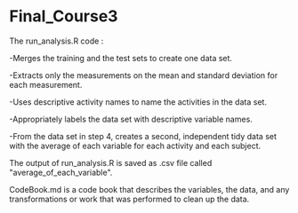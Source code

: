 # Final_Course3
The run_analysis.R code :

-Merges the training and the test sets to create one data set.

-Extracts only the measurements on the mean and standard deviation for each measurement. 

-Uses descriptive activity names to name the activities in the data set.

-Appropriately labels the data set with descriptive variable names. 

-From the data set in step 4, creates a second, independent tidy data set with the average of each variable for each activity and each subject.

The output of run_analysis.R is saved as .csv file called "average_of_each_variable".

 CodeBook.md is a code book that describes the variables, the data, and any transformations or work that was performed to clean up the data.
